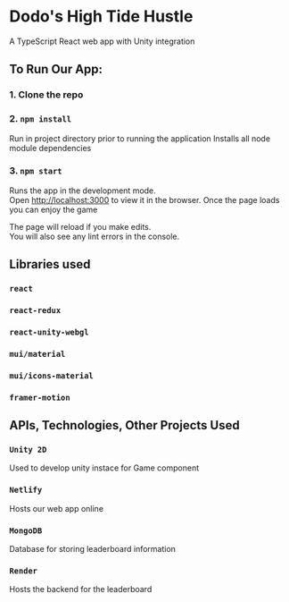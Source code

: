 # Dodo's High Tide Hustle
A TypeScript React web app with Unity integration

## To Run Our App:
### 1. Clone the repo

### 2. `npm install`
Run in project directory prior to running the application
Installs all node module dependencies 

### 3. `npm start`

Runs the app in the development mode.\
Open [http://localhost:3000](http://localhost:3000) to view it in the browser.
Once the page loads you can enjoy the game

The page will reload if you make edits.\
You will also see any lint errors in the console.

## Libraries used 
### `react`
### `react-redux`
### `react-unity-webgl`
### `mui/material`
### `mui/icons-material`
### `framer-motion`

## APIs, Technologies, Other Projects Used 
### `Unity 2D`
Used to develop unity instace for Game component
### `Netlify`
Hosts our web app online
### `MongoDB`
Database for storing leaderboard information
### `Render`
Hosts the backend for the leaderboard